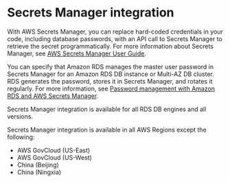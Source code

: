# Secrets Manager integration<a name="Concepts.RDS_Fea_Regions_DB-eng.Feature.SecretsManager"></a>

With AWS Secrets Manager, you can replace hard\-coded credentials in your code, including database passwords, with an API call to Secrets Manager to retrieve the secret programmatically\. For more information about Secrets Manager, see [AWS Secrets Manager User Guide](https://docs.aws.amazon.com/secretsmanager/latest/userguide/)\.

You can specify that Amazon RDS manages the master user password in Secrets Manager for an Amazon RDS DB instance or Multi\-AZ DB cluster\. RDS generates the password, stores it in Secrets Manager, and rotates it regularly\. For more information, see [Password management with Amazon RDS and AWS Secrets Manager](rds-secrets-manager.md)\.

Secrets Manager integration is available for all RDS DB engines and all versions\.

Secrets Manager integration is available in all AWS Regions except the following:
+ AWS GovCloud \(US\-East\)
+ AWS GovCloud \(US\-West\)
+ China \(Beijing\)
+ China \(Ningxia\)